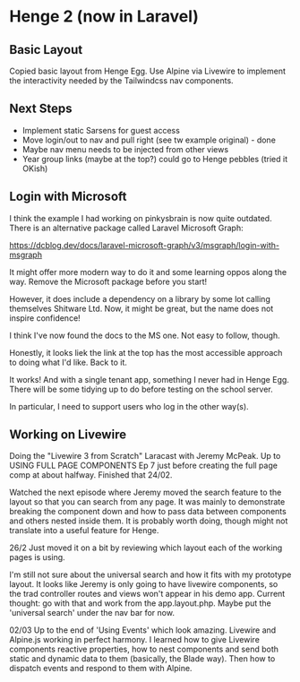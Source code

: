# Henge 2 (now in Laravel)

## Basic Layout

Copied basic layout from Henge Egg. Use Alpine via Livewire to implement the interactivity needed by the Tailwindcss nav components.

## Next Steps

* Implement static Sarsens for guest access
* Move login/out to nav and pull right (see tw example original) - done
* Maybe nav menu needs to be injected from other views
* Year group links (maybe at the top?) could go to Henge pebbles (tried it OKish)

## Login with Microsoft

I think the example I had working on pinkysbrain is now quite outdated. There is an alternative package called Laravel Microsoft Graph:

https://dcblog.dev/docs/laravel-microsoft-graph/v3/msgraph/login-with-msgraph

It might offer more modern way to do it and some learning oppos along the way.
Remove the Microsoft package before you start!

However, it does include a dependency on a library by some lot calling themselves Shitware Ltd. Now, it might be great, but the name does not inspire confidence!

I think I've  now found the docs to the MS one. Not easy to follow, though.

Honestly, it looks liek the link at the top has the most accessible approach to doing what I'd like. Back to it.

It works! And with a single tenant app, something I never had in Henge Egg. There will be some tidying up to do before testing on the school server.

In particular, I need to support users who log in the other way(s).

## Working on Livewire

Doing the "Livewire 3 from Scratch" Laracast with Jeremy McPeak.
Up to USING FULL PAGE COMPONENTS Ep 7 just before creating the full page comp at about halfway. Finished that 24/02.

Watched the next episode where Jeremy moved the search feature to the layout so that you can search from any page. It was mainly to demonstrate breaking the component down and how to pass data between components and others nested inside them. It is probably worth doing, though might not translate into a useful feature for Henge.

26/2 Just moved it on a bit by reviewing which layout each of the working pages is using.

I'm still not sure about the universal search and how it fits with my prototype layout. It looks like Jeremy is only going to have livewire components, so the trad controller routes and views won't appear in his demo app. Current thought: go with that and work from the app.layout.php. Maybe put the 'universal search' under the nav bar for now.

02/03 Up to the end of 'Using Events' which look amazing. Livewire and Alpine.js working in perfect harmony. I learned how to give Livewire components reactive properties, how to nest components and send both static and dynamic data to them (basically, the Blade way). Then how to dispatch events and respond to them with Alpine.